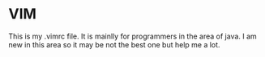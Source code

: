 # VIM
This is my .vimrc file. It is mainlly for programmers in the area of java. I am new in this area so it may be not the best one but help me a lot.
